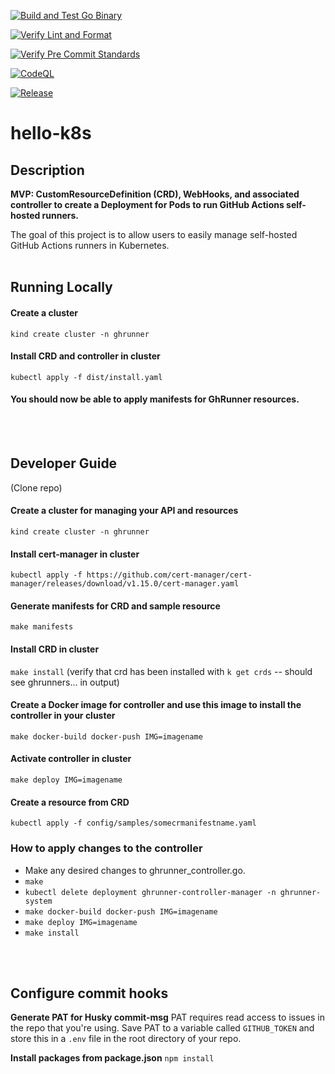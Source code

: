 [![Build and Test Go Binary](https://github.com/engaging-finches/hello-k8s/actions/workflows/build-test.yaml/badge.svg)](https://github.com/engaging-finches/hello-k8s/actions/workflows/build-test.yaml)

[![Verify Lint and Format](https://github.com/engaging-finches/hello-k8s/actions/workflows/verify-lint-fmt.yaml/badge.svg)](https://github.com/engaging-finches/hello-k8s/actions/workflows/verify-lint-fmt.yaml)

[![Verify Pre Commit Standards](https://github.com/engaging-finches/hello-k8s/actions/workflows/pre-commit-ci.yaml/badge.svg)](https://github.com/engaging-finches/hello-k8s/actions/workflows/pre-commit-ci.yaml)

[![CodeQL](https://github.com/engaging-finches/hello-k8s/actions/workflows/github-code-scanning/codeql/badge.svg)](https://github.com/engaging-finches/hello-k8s/actions/workflows/github-code-scanning/codeql)

[![Release](https://github.com/engaging-finches/hello-k8s/actions/workflows/release.yaml/badge.svg)](https://github.com/engaging-finches/hello-k8s/actions/workflows/release.yaml)


# hello-k8s

## Description
**MVP: CustomResourceDefinition (CRD), WebHooks, and associated controller to create a Deployment for Pods to run GitHub Actions self-hosted runners.**

The goal of this project is to allow users to easily manage self-hosted GitHub Actions runners in Kubernetes.
<br></br>
## Running Locally



#### Create a cluster
`kind create cluster -n ghrunner
`
#### Install CRD and controller in cluster
`kubectl apply -f dist/install.yaml`

#### You should now be able to apply manifests for GhRunner resources.
<br> </br>
## Developer Guide
(Clone repo)

#### Create a cluster for managing your API and resources
`kind create cluster -n ghrunner
`
#### Install cert-manager in cluster
`kubectl apply -f https://github.com/cert-manager/cert-manager/releases/download/v1.15.0/cert-manager.yaml`

#### Generate manifests for CRD and sample resource
`make manifests`

#### Install CRD in cluster
`make install` (verify that crd has been installed with `k get crds` -- should see ghrunners... in output)

#### Create a Docker image for controller and use this image to install the controller in your cluster
`make docker-build docker-push IMG=imagename
`
#### Activate controller in cluster
`make deploy IMG=imagename`

#### Create a resource from CRD
`kubectl apply -f config/samples/somecrmanifestname.yaml`


### How to apply changes to the controller
- Make any desired changes to ghrunner_controller.go.
- `make`
- `kubectl delete deployment ghrunner-controller-manager -n ghrunner-system`
- `make docker-build docker-push IMG=imagename`
- `make deploy IMG=imagename`
- `make install`

<br></br>
## Configure commit hooks

**Generate PAT for Husky commit-msg**
PAT requires read access to issues in the repo that you're using.  Save PAT to a variable called `GITHUB_TOKEN` and store this in a `.env` file in the root directory of your repo.

**Install packages from package.json**
`npm install`

